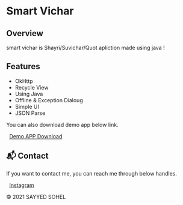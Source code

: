 # Smart Vichar

## Overview
smart vichar is Shayri/Suvichar/Quot apliction made using java !

## Features

- OkHttp 
- Recycle View 
- Using Java
- Offline & Exception Dialoug
- Simple UI
- JSON Parse

You can also download demo app below link.

&nbsp;&nbsp;<a href="https://www.mediafire.com/file/dr2cw39zl9hnjkb/app-debug.apk/file">Demo APP Download</a>

<h2>📬 Contact</h2>

If you want to contact me, you can reach me through below handles.

&nbsp;&nbsp;<a href="https://www.instagram.com/sohel_code.py/">Instagram</a>

© 2021 SAYYED SOHEL
